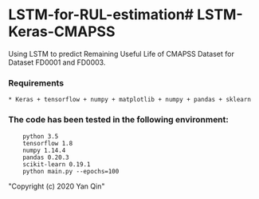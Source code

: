 # LSTM-for-RUL-estimation# LSTM-Keras-CMAPSS

Using LSTM to predict Remaining Useful Life of CMAPSS Dataset for Dataset FD0001 and FD0003.


### Requirements
```
* Keras + tensorflow + numpy + matplotlib + numpy + pandas + sklearn
```

### The code has been tested in the following environment:
``` Window 7
    python 3.5
    tensorflow 1.8
    numpy 1.14.4
    pandas 0.20.3
    scikit-learn 0.19.1
    python main.py --epochs=100
``` 

"Copyright (c) 2020 Yan Qin"
